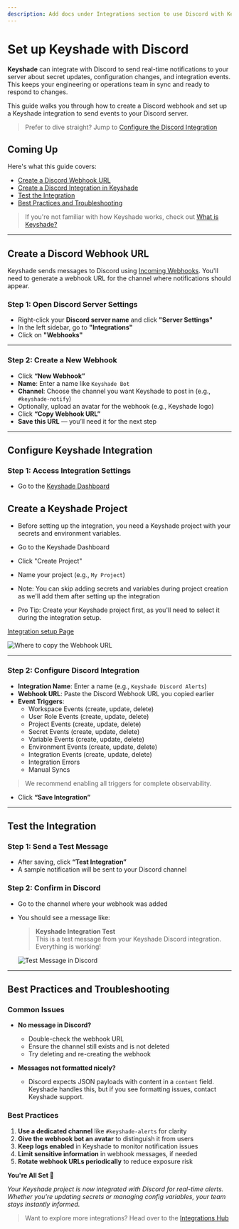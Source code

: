 ```yaml
---
description: Add docs under Integrations section to use Discord with Keyshade
---
```


# Set up Keyshade with Discord

**Keyshade** can integrate with Discord to send real-time notifications to your server about secret updates, configuration changes, and integration events. This keeps your engineering or operations team in sync and ready to respond to changes.

This guide walks you through how to create a Discord webhook and set up a Keyshade integration to send events to your Discord server.

> Prefer to dive straight? Jump to [Configure the Discord Integration](#configure-keyshade-integration)

## Coming Up

Here's what this guide covers:

- [Create a Discord Webhook URL](#create-a-discord-webhook-url)
- [Create a Discord Integration in Keyshade](#configure-keyshade-integration)
- [Test the Integration](#test-the-integration)
- [Best Practices and Troubleshooting](#best-practices-and-troubleshooting)

> If you're not familiar with how Keyshade works, check out [What is Keyshade?](/docs/getting-started/)

---

## Create a Discord Webhook URL

Keyshade sends messages to Discord using [Incoming Webhooks](https://support.discord.com/hc/en-us/articles/228383668-Intro-to-Webhooks). You'll need to generate a webhook URL for the channel where notifications should appear.

### Step 1: Open Discord Server Settings

- Right-click your **Discord server name** and click **"Server Settings"**
- In the left sidebar, go to **"Integrations"**
- Click on **"Webhooks"**

---

### Step 2: Create a New Webhook

- Click **“New Webhook”**
- **Name**: Enter a name like `Keyshade Bot`
- **Channel**: Choose the channel you want Keyshade to post in (e.g., `#keyshade-notify`)
- Optionally, upload an avatar for the webhook (e.g., Keyshade logo)
- Click **“Copy Webhook URL”**
- **Save this URL** — you’ll need it for the next step

---

## Configure Keyshade Integration

### Step 1: Access Integration Settings

- Go to the [Keyshade Dashboard](https://app.keyshade.xyz/)


## Create a Keyshade Project


- Before setting up the integration, you need a Keyshade project with your secrets and environment variables.

- Go to the Keyshade Dashboard
- Click "Create Project"
- Name your project (e.g., `My Project`)
- Note: You can skip adding secrets and variables during project creation as we'll add them after setting up the integration
- Pro Tip: Create your Keyshade project first, as you'll need to select it during the integration setup.


[Integration setup Page](https://i.postimg.cc/Cx0fFtqT/Keyshade-Discord-integration-step-1.png)


![Where to copy the Webhook URL](https://i.postimg.cc/sD7hCy14/Keyshade-Discord-integration-step-2.png)

---

### Step 2: Configure Discord Integration

- **Integration Name**: Enter a name (e.g., `Keyshade Discord Alerts`)
- **Webhook URL**: Paste the Discord Webhook URL you copied earlier
- **Event Triggers**:
  - Workspace Events (create, update, delete)
  - User Role Events (create, update, delete)
  - Project Events (create, update, delete)
  - Secret Events (create, update, delete)
  - Variable Events (create, update, delete)
  - Environment Events (create, update, delete)
  - Integration Events (create, update, delete)
  - Integration Errors
  - Manual Syncs

 

> We recommend enabling all triggers for complete observability.

- Click **“Save Integration”**

---

## Test the Integration

### Step 1: Send a Test Message

- After saving, click **“Test Integration”**
- A sample notification will be sent to your Discord channel

### Step 2: Confirm in Discord

- Go to the channel where your webhook was added
- You should see a message like:

  > **Keyshade Integration Test**  
  > This is a test message from your Keyshade Discord integration. Everything is working!

  ![Test Message in Discord](https://i.postimg.cc/jqkXSsxV/Keyshade-Discord-integration-step-3.png)

---

## Best Practices and Troubleshooting

### Common Issues

- **No message in Discord?**
  - Double-check the webhook URL
  - Ensure the channel still exists and is not deleted
  - Try deleting and re-creating the webhook

- **Messages not formatted nicely?**
  - Discord expects JSON payloads with content in a `content` field. Keyshade handles this, but if you see formatting issues, contact Keyshade support.

### Best Practices

1. **Use a dedicated channel** like `#keyshade-alerts` for clarity
2. **Give the webhook bot an avatar** to distinguish it from users
3. **Keep logs enabled** in Keyshade to monitor notification issues
4. **Limit sensitive information** in webhook messages, if needed
5. **Rotate webhook URLs periodically** to reduce exposure risk

**You're All Set 🎊**

_Your Keyshade project is now integrated with Discord for real-time alerts. Whether you're updating secrets or managing config variables, your team stays instantly informed._

> Want to explore more integrations? Head over to the [Integrations Hub](/docs/integrations)
